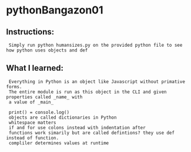 # pythonBangazon01

## Instructions:

     Simply run python humansizes.py on the provided python file to see how python uses objects and def

## What I learned:

     Everything in Python is an object like Javascript without primative forms.
     The entire module is run as this object in the CLI and given properties called _name_ with
     a value of _main_

     print() = console.log()
     objects are called dictionaries in Python
     whitespace matters
     if and for use colons instead with indentation after
     functions work simarily but are called defintions? they use def instead of function.
     compliler determines values at runtime